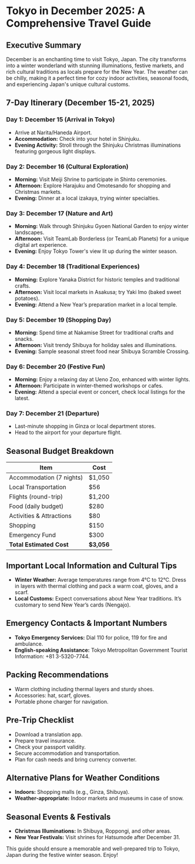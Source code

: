 # Tokyo in December 2025: A Comprehensive Travel Guide

## Executive Summary
December is an enchanting time to visit Tokyo, Japan. The city transforms into a winter wonderland with stunning illuminations, festive markets, and rich cultural traditions as locals prepare for the New Year. The weather can be chilly, making it a perfect time for cozy indoor activities, seasonal foods, and experiencing Japan's unique cultural customs.

## 7-Day Itinerary (December 15-21, 2025)

### Day 1: December 15 (Arrival in Tokyo)
- Arrive at Narita/Haneda Airport.
- **Accommodation:** Check into your hotel in Shinjuku.
- **Evening Activity:** Stroll through the Shinjuku Christmas illuminations featuring gorgeous light displays.

### Day 2: December 16 (Cultural Exploration)
- **Morning:** Visit Meiji Shrine to participate in Shinto ceremonies.
- **Afternoon:** Explore Harajuku and Omotesando for shopping and Christmas markets.
- **Evening:** Dinner at a local izakaya, trying winter specialties.

### Day 3: December 17 (Nature and Art)
- **Morning:** Walk through Shinjuku Gyoen National Garden to enjoy winter landscapes.
- **Afternoon:** Visit TeamLab Borderless (or TeamLab Planets) for a unique digital art experience.
- **Evening:** Enjoy Tokyo Tower's view lit up during the winter season.

### Day 4: December 18 (Traditional Experiences)
- **Morning:** Explore Yanaka District for historic temples and traditional crafts.
- **Afternoon:** Visit local markets in Asakusa; try Yaki Imo (baked sweet potatoes).
- **Evening:** Attend a New Year’s preparation market in a local temple.

### Day 5: December 19 (Shopping Day)
- **Morning:** Spend time at Nakamise Street for traditional crafts and snacks.
- **Afternoon:** Visit trendy Shibuya for holiday sales and illuminations.
- **Evening:** Sample seasonal street food near Shibuya Scramble Crossing.

### Day 6: December 20 (Festive Fun)
- **Morning:** Enjoy a relaxing day at Ueno Zoo, enhanced with winter lights.
- **Afternoon:** Participate in winter-themed workshops or cafes.
- **Evening:** Attend a special event or concert, check local listings for the latest.

### Day 7: December 21 (Departure)
- Last-minute shopping in Ginza or local department stores.
- Head to the airport for your departure flight.

## Seasonal Budget Breakdown
| **Item**                       | **Cost**                |
|--------------------------------|------------------------|
| Accommodation (7 nights)      | $1,050                 |
| Local Transportation           | $56                    |
| Flights (round-trip)          | $1,200                 |
| Food (daily budget)           | $280                   |
| Activities & Attractions       | $80                    |
| Shopping                       | $150                   |
| Emergency Fund                 | $300                   |
| **Total Estimated Cost**       | **$3,056**             |

## Important Local Information and Cultural Tips
- **Winter Weather:** Average temperatures range from 4°C to 12°C. Dress in layers with thermal clothing and pack a warm coat, gloves, and a scarf.
- **Local Customs:** Expect conversations about New Year traditions. It’s customary to send New Year’s cards (Nengajo).

## Emergency Contacts & Important Numbers
- **Tokyo Emergency Services:** Dial 110 for police, 119 for fire and ambulance.
- **English-speaking Assistance:** Tokyo Metropolitan Government Tourist Information: +81 3-5320-7744.

## Packing Recommendations
- Warm clothing including thermal layers and sturdy shoes.
- Accessories: hat, scarf, gloves.
- Portable phone charger for navigation.

## Pre-Trip Checklist
- Download a translation app.
- Prepare travel insurance.
- Check your passport validity.
- Secure accommodation and transportation.
- Plan for cash needs and bring currency converter.

## Alternative Plans for Weather Conditions
- **Indoors:** Shopping malls (e.g., Ginza, Shibuya).
- **Weather-appropriate:** Indoor markets and museums in case of snow.

## Seasonal Events & Festivals
- **Christmas Illuminations:** In Shibuya, Roppongi, and other areas.
- **New Year Festivals:** Visit shrines for Hatsumode after December 31.

This guide should ensure a memorable and well-prepared trip to Tokyo, Japan during the festive winter season. Enjoy!